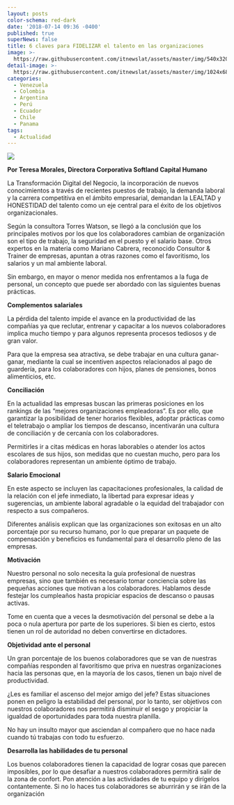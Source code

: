 ```yaml
---
layout: posts
color-schema: red-dark
date: '2018-07-14 09:36 -0400'
published: true
superNews: false
title: 6 claves para FIDELIZAR el talento en las organizaciones
image: >-
  https://raw.githubusercontent.com/itnewslat/assets/master/img/540x320/Seleccion-Personal-p.jpg
detail-image: >-
  https://raw.githubusercontent.com/itnewslat/assets/master/img/1024x680/Seleccion-Personal-g.jpg
categories:
  - Venezuela
  - Colombia
  - Argentina
  - Perú
  - Ecuador
  - Chile
  - Panama
tags:
  - Actualidad
---
```

![]({https://raw.githubusercontent.com/itnewslat/assets/master/img/300x300/Teresa-Morales.jpg)

**Por Teresa Morales, Directora Corporativa Softland Capital Humano**
 
La Transformación Digital del Negocio, la incorporación de nuevos conocimientos a través de recientes puestos de trabajo, la demanda laboral y la carrera competitiva en el ámbito empresarial, demandan la LEALTAD y HONESTIDAD del talento como un eje central para el éxito de los objetivos organizacionales. 
 
Según la consultora Torres Watson, se llegó a la conclusión que los principales motivos por los que los colaboradores cambian de organización son el tipo de trabajo, la seguridad en el puesto y el salario base. Otros expertos en la materia como Mariano Cabrera, reconocido Consultor & Trainer de empresas, apuntan a otras razones como el favoritismo, los salarios y un mal ambiente laboral.  
 
Sin embargo, en mayor o menor medida nos enfrentamos a la fuga de personal, un concepto que puede ser abordado con las siguientes buenas prácticas. 
 
**Complementos salariales**

La pérdida del talento impide el avance en la productividad de las compañías ya que reclutar, entrenar y capacitar a los nuevos colaboradores implica mucho tiempo y para algunos representa procesos tediosos y de gran valor.  
 
Para que la empresa sea atractiva, se debe trabajar en una cultura ganar-ganar, mediante la cual se incentiven aspectos relacionados al pago de guardería, para los colaboradores con hijos, planes de pensiones, bonos alimenticios, etc. 
 
**Conciliación**

En la actualidad las empresas buscan las primeras posiciones en los rankings de las “mejores organizaciones empleadoras”. Es por ello, que garantizar la posibilidad de tener horarios flexibles, adoptar prácticas como el teletrabajo o ampliar los tiempos de descanso, incentivarán una cultura de conciliación y de cercanía con los colaboradores. 
 
Permitirles ir a citas médicas en horas laborables o atender los actos escolares de sus hijos, son medidas que no cuestan mucho, pero para los colaboradores representan un ambiente óptimo de trabajo.
 
**Salario Emocional**

En este aspecto se incluyen las capacitaciones profesionales, la calidad de la relación con el jefe inmediato, la libertad para expresar ideas y sugerencias, un ambiente laboral agradable o la equidad del trabajador con respecto a sus compañeros. 
 
Diferentes análisis explican que las organizaciones son exitosas en un alto porcentaje por su recurso humano, por lo que preparar un paquete de compensación y beneficios es fundamental para el desarrollo pleno de las empresas. 
  
**Motivación**

Nuestro personal no solo necesita la guía profesional de nuestras empresas, sino que también es necesario tomar conciencia sobre las pequeñas acciones que motivan a los colaboradores. Hablamos desde festejar los cumpleaños hasta propiciar espacios de descanso o pausas activas. 
 
Tome en cuenta que a veces la desmotivación del personal se debe a la poca o nula apertura por parte de los superiores. Si bien es cierto, estos tienen un rol de autoridad no deben convertirse en dictadores. 
 
**Objetividad ante el personal**

Un gran porcentaje de los buenos colaboradores que se van de nuestras compañías responden al favoritismo que priva en nuestras organizaciones hacia las personas que, en la mayoría de los casos, tienen un bajo nivel de productividad. 
 
¿Les es familiar el ascenso del mejor amigo del jefe? Estas situaciones ponen en peligro la estabilidad del personal, por lo tanto, ser objetivos con nuestros colaboradores nos permitirá disminuir el sesgo y propiciar la igualdad de oportunidades para toda nuestra planilla.
 
No hay un insulto mayor que asciendan al compañero que no hace nada cuando tú trabajas con todo tu esfuerzo. 
 
**Desarrolla las habilidades de tu personal**

Los buenos colaboradores tienen la capacidad de lograr cosas que parecen imposibles, por lo que desafiar a nuestros colaboradores permitirá salir de la zona de confort. Pon atención a las actividades de tu equipo y dirígelos contantemente. Si no lo haces tus colaboradores se aburrirán y se irán de la organización
